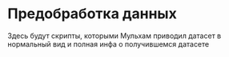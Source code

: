 # Предобработка данных

Здесь будут скрипты, которыми Мульхам приводил датасет в нормальный вид и полная инфа о получившемся датасете
